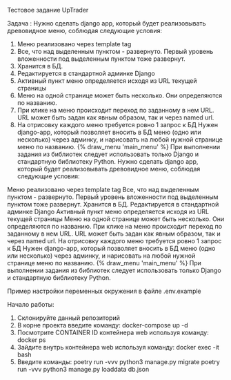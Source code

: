 Тестовое задание UpTrader

Задача :
Нужно сделать django app, который будет реализовывать древовидное меню, соблюдая следующие условия:
1) Меню реализовано через template tag
2) Все, что над выделенным пунктом - развернуто. Первый уровень вложенности под выделенным пунктом тоже развернут.
3) Хранится в БД.
4) Редактируется в стандартной админке Django
5) Активный пункт меню определяется исходя из URL текущей страницы
6) Меню на одной странице может быть несколько. Они определяются по названию.
7) При клике на меню происходит переход по заданному в нем URL. URL может быть задан как явным образом, так и через named url.
8) На отрисовку каждого меню требуется ровно 1 запрос к БД
 Нужен django-app, который позволяет вносить в БД меню (одно или несколько) через админку, и нарисовать на любой нужной странице меню по названию.
 {% draw_menu 'main_menu' %}
 При выполнении задания из библиотек следует использовать только Django и стандартную библиотеку Python.
Нужно сделать django app, который будет реализовывать древовидное меню, соблюдая следующие условия:

Меню реализовано через template tag
Все, что над выделенным пунктом - развернуто. Первый уровень вложенности под выделенным пунктом тоже развернут.
Хранится в БД.
Редактируется в стандартной админке Django
Активный пункт меню определяется исходя из URL текущей страницы
Меню на одной странице может быть несколько. Они определяются по названию.
При клике на меню происходит переход по заданному в нем URL. URL может быть задан как явным образом, так и через named url.
На отрисовку каждого меню требуется ровно 1 запрос к БД Нужен django-app, который позволяет вносить в БД меню (одно или несколько) через админку, и нарисовать на любой нужной странице меню по названию. {% draw_menu 'main_menu' %}
При выполнении задания из библиотек следует использовать только Django и стандартную библиотеку Python.

Пример настройки переменных окружения в файле .env.example

Начало работы:
1.  Склонируйте данный репозиторий
2.  В корне проекта введите команду: docker-compose up -d
3.  Посмотрите CONTAINER ID контейнера web используя команду: docker ps
4.  Зайдите внутрь контейнера web используя команду: docker exec -it <CONTAINER ID> bash
5.  Введите команды:
    poetry run -vvv python3 manage.py migrate
    poetry run -vvv python3 manage.py loaddata db.json
